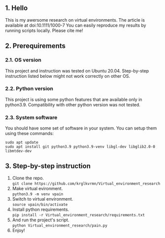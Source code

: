## 1. Hello

This is my awersome research on virtual environments. The article is available at doi:10.1111/1000-7 
You can easily reproduce my results by running scripts locally.
Please cite me!

## 2. Prerequirements

### 2.1. OS version

This project and instruction was tested on Ubuntu 20.04.
Step-by-step instruction listed below might not work correctly on other OS.

### 2.2. Python version

This project is using some python features that are available only in python3.9.
Compatibility with other python version was not tested.

### 2.3. System software

You should have some set of software in your system. You can setup them using these commands:

`sudo apt update`<br>
`sudo apt install git python3.9 python3.9-venv libgl-dev libglib2.0-0 libmtdev-dev`

## 3. Step-by-step instruction

1. Clone the repo.<br> `git clone https://github.com/krglkvrmn/Virtual_environment_research`
1. Make virtual evironment.<br>  `python3.9 -m venv vpain`
1. Switch to virtual environment.<br> `source vpain/bin/activate`
1. Install python requirements.<br> `pip install -r Virtual_environment_research/requirements.txt`
1. And run the project's script.<br> `python Virtual_environment_research/pain.py`
1. Enjoy!
